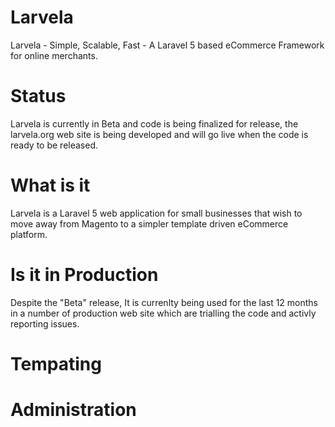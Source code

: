 # Larvela
Larvela - Simple, Scalable, Fast - A Laravel 5 based eCommerce Framework for online merchants.

# Status
Larvela is currently in Beta and code is being finalized for release, the larvela.org web site is being developed and will go live when the code is ready to be released.

# What is it
Larvela is a Laravel 5 web application for small businesses that wish to move away from Magento to a simpler template driven
eCommerce platform. 

# Is it in Production

Despite the "Beta" release, It is currenlty being used for the last 12 months in a number of production web site which are trialling
the code and activly reporting issues.

# Tempating

# Administration
